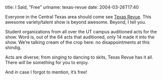 title: I Said, &ldquo;Free&rdquo;
urlname: texas-revue
date: 2004-03-26T17:40

Everyone in the Central Texas area should come see [Texas Revue](http://studentorgs.utexas.edu/txrevue/txrevue04/). This awesome variety/talent show is beyond awesome. Beyond, I tell you.

Student organizations from all over the UT campus auditioned acts for the show. Word is, out of the 64 acts that auditioned, only 14 made it into the show. We&#x02bc;re talking cream of the crop here: no disappointments at this shindig.

Acts are diverse; from singing to dancing to skits, Texas Revue has it all. There _will_ be something for you to enjoy.

And in case I forgot to mention, it&#x02bc;s free!
